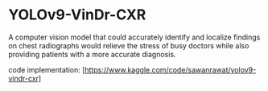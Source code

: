# YOLOv9-VinDr-CXR
A computer vision model that could accurately identify and localize findings on chest radiographs would relieve the stress of busy doctors while also providing patients with a more accurate diagnosis.

code implementation: [https://www.kaggle.com/code/sawanrawat/yolov9-vindr-cxr]
